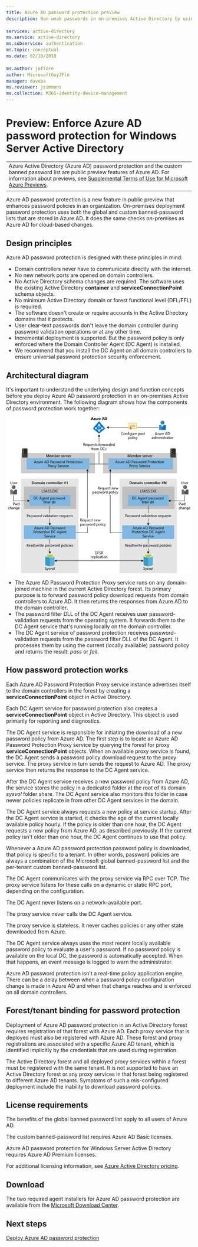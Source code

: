 ```yaml
---
title: Azure AD password protection preview
description: Ban weak passwords in on-premises Active Directory by using Azure AD password protection preview

services: active-directory
ms.service: active-directory
ms.subservice: authentication
ms.topic: conceptual
ms.date: 02/18/2018

ms.author: joflore
author: MicrosoftGuyJFlo
manager: daveba
ms.reviewer: jsimmons
ms.collection: M365-identity-device-management
---
```


# Preview: Enforce Azure AD password protection for Windows Server Active Directory

|     |
| --- |
| Azure Active Directory (Azure AD) password protection and the custom banned password list are public preview features of Azure AD. For information about previews, see [Supplemental Terms of Use for Microsoft Azure Previews](https://azure.microsoft.com/support/legal/preview-supplemental-terms/).|
|     |

Azure AD password protection is a new feature in public preview that enhances password policies in an organization. On-premises deployment password protection uses both the global and custom banned-password lists that are stored in Azure AD. It does the same checks on-premises as Azure AD for cloud-based changes.

## Design principles

Azure AD password protection is designed with these principles in mind:

* Domain controllers never have to communicate directly with the internet.
* No new network ports are opened on domain controllers.
* No Active Directory schema changes are required. The software uses the existing Active Directory **container** and **serviceConnectionPoint** schema objects.
* No minimum Active Directory domain or forest functional level (DFL/FFL) is required.
* The software doesn't create or require accounts in the Active Directory domains that it protects.
* User clear-text passwords don't leave the domain controller during password validation operations or at any other time.
* Incremental deployment is supported. But the password policy is only enforced where the Domain Controller Agent (DC Agent) is installed.
* We recommend that you install the DC Agent on all domain controllers to ensure universal password protection security enforcement.

## Architectural diagram

It's important to understand the underlying design and function concepts before you deploy Azure AD password protection in an on-premises Active Directory environment. The following diagram shows how the components of password protection work together:

![How Azure AD password protection components work together](./media/concept-password-ban-bad-on-premises/azure-ad-password-protection.png)

* The Azure AD Password Protection Proxy service runs on any domain-joined machine in the current Active Directory forest. Its primary purpose is to forward password policy download requests from domain controllers to Azure AD. It then returns the responses from Azure AD to the domain controller.
* The password filter DLL of the DC Agent receives user password-validation requests from the operating system. It forwards them to the DC Agent service that's running locally on the domain controller.
* The DC Agent service of password protection receives password-validation requests from the password filter DLL of the DC Agent. It processes them by using the current (locally available) password policy and returns the result: *pass* or *fail*.

## How password protection works

Each Azure AD Password Protection Proxy service instance advertises itself to the domain controllers in the forest by creating a **serviceConnectionPoint** object in Active Directory.

Each DC Agent service for password protection also creates a **serviceConnectionPoint** object in Active Directory. This object is used primarily for reporting and diagnostics.

The DC Agent service is responsible for initiating the download of a new password policy from Azure AD. The first step is to locate an Azure AD Password Protection Proxy service by querying the forest for proxy **serviceConnectionPoint** objects. When an available proxy service is found, the DC Agent sends a password policy download request to the proxy service. The proxy service in turn sends the request to Azure AD. The proxy service then returns the response to the DC Agent service.

After the DC Agent service receives a new password policy from Azure AD, the service stores the policy in a dedicated folder at the root of its domain *sysvol* folder share. The DC Agent service also monitors this folder in case newer policies replicate in from other DC Agent services in the domain.

The DC Agent service always requests a new policy at service startup. After the DC Agent service is started, it checks the age of the current locally available policy hourly. If the policy is older than one hour, the DC Agent requests a new policy from Azure AD, as described previously. If the current policy isn't older than one hour, the DC Agent continues to use that policy.

Whenever a Azure AD password protection password policy is downloaded, that policy is specific to a tenant. In other words, password policies are always a combination of the Microsoft global banned-password list and the per-tenant custom banned-password list.

The DC Agent communicates with the proxy service via RPC over TCP. The proxy service listens for these calls on a dynamic or static RPC port, depending on the configuration.

The DC Agent never listens on a network-available port.

The proxy service never calls the DC Agent service.

The proxy service is stateless. It never caches policies or any other state downloaded from Azure.

The DC Agent service always uses the most recent locally available password policy to evaluate a user's password. If no password policy is available on the local DC, the password is automatically accepted. When that happens, an event message is logged to warn the administrator.

Azure AD password protection isn't a real-time policy application engine. There can be a delay between when a password policy configuration change is made in Azure AD and when that change reaches and is enforced on all domain controllers.

## Forest/tenant binding for password protection

Deployment of Azure AD password protection in an Active Directory forest requires registration of that forest with Azure AD. Each proxy service that is deployed must also be registered with Azure AD. These forest and proxy registrations are associated with a specific Azure AD tenant, which is identified implicitly by the credentials that are used during registration.

The Active Directory forest and all deployed proxy services within a forest must be registered with the same tenant. It is not supported to have an Active Directory forest or any proxy services in that forest being registered to different Azure AD tenants. Symptoms of such a mis-configured deployment include the inability to download password policies.

## License requirements

The benefits of the global banned password list apply to all users of Azure AD.

The custom banned-password list requires Azure AD Basic licenses.

Azure AD password protection for Windows Server Active Directory requires Azure AD Premium licenses.

For additional licensing information, see [Azure Active Directory pricing](https://azure.microsoft.com/pricing/details/active-directory/).

## Download

The two required agent installers for Azure AD password protection are available from the [Microsoft Download Center](https://www.microsoft.com/download/details.aspx?id=57071).

## Next steps
[Deploy Azure AD password protection](howto-password-ban-bad-on-premises-deploy.md)
